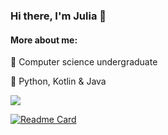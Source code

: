 ### Hi there, I'm Julia 👋
  
#### More about me:
  
🔭 Computer science undergraduate

🌱 Python, Kotlin & Java

  <img src="https://github-readme-stats.vercel.app/api/top-langs/?username=campanula&hide=jupyter notebook&layout=compact">
  
  [![Readme Card](https://github-readme-stats.vercel.app/api/pin/?username=campanula&repo=AdventOfCode2021)](https://github.com/campanula/AdventOfCode2021)
<!--
**campanula/campanula** is a ✨ _special_ ✨ repository because its `README.md` (this file) appears on your GitHub profile.

Here are some ideas to get you started:

- 🔭 I’m currently working on ...
- 🌱 I’m currently learning ...
- 👯 I’m looking to collaborate on ...
- 🤔 I’m looking for help with ...
- 💬 Ask me about ...
- 📫 How to reach me: ...
- 😄 Pronouns: ...
- ⚡ Fun fact: ...
-->
